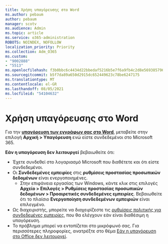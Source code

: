 ```yaml
---
title: Χρήση υπαγόρευσης στο Word
ms.author: pebaum
author: pebaum
manager: scotv
ms.audience: Admin
ms.topic: article
ms.service: o365-administration
ROBOTS: NOINDEX, NOFOLLOW
localization_priority: Priority
ms.collection: Adm_O365
ms.custom:
- "9002888"
- "5513"
ms.openlocfilehash: f3b0bbc6c4434d22bbedaf5216b5e7f6a9fb4c2d8e569385796e0da6732fe21a
ms.sourcegitcommit: b5f7da89a650d2915dc652449623c78be6247175
ms.translationtype: MT
ms.contentlocale: el-GR
ms.lasthandoff: 08/05/2021
ms.locfileid: "54104632"
---
```

# <a name="use-dictation-in-word"></a>Χρήση υπαγόρευσης στο Word

Για την **[υπαγόρευση των εγγράφων σας στο Word](https://support.office.com/article/dictate-your-documents-in-word-3876e05f-3fcc-418f-b8ab-db7ce0d11d3c)**, μεταβείτε στην επιλογή **Αρχική > Υπαγόρευση** ενώ είστε συνδεδεμένοι στο Microsoft 365.

**Εάν η υπαγόρευση δεν λειτουργεί** βεβαιωθείτε ότι:

- Έχετε συνδεθεί στο λογαριασμό Microsoft που διαθέτετε και ότι είστε συνδεδεμένοι.
- Οι **Συνδεδεμένες εμπειρίες** στις **ρυθμίσεις προστασίας προσωπικών δεδομένων** είναι ενεργοποιημένες. 
    - Στην επιφάνεια εργασίας των Windows, κάντε κλικ στις επιλογές **Αρχείο > Επιλογές > Ρυθμίσεις προστασίας προσωπικών δεδομένων > Προαιρετικές συνδεδεμένες εμπειρίες**. Βεβαιωθείτε ότι το πλαίσιο **Ενεργοποίηση συνδεδεμένων εμπειριών** είναι επιλεγμένο.
- Ως διαχειριστής, μπορείτε να διαχειρίζεστε τις [ρυθμίσεις πολιτικής για συνδεδεμένες εμπειρίες](https://docs.microsoft.com/deployoffice/privacy/manage-privacy-controls#policy-settings-for-connected-experiences), που θα ελέγχουν εάν είναι διαθέσιμη η υπαγόρευση.
- Το πρόβλημα μπορεί να εντοπίζεται στο μικρόφωνό σας. Για περισσότερες πληροφορίες, ανατρέξτε στο θέμα [Εάν η υπαγόρευση στο Office δεν λειτουργεί](https://support.office.com/article/If-dictation-in-Office-isn-t-working-3a740b4a-19d5-461c-b59a-d82172707fd4#OfficeVersion=Web).
